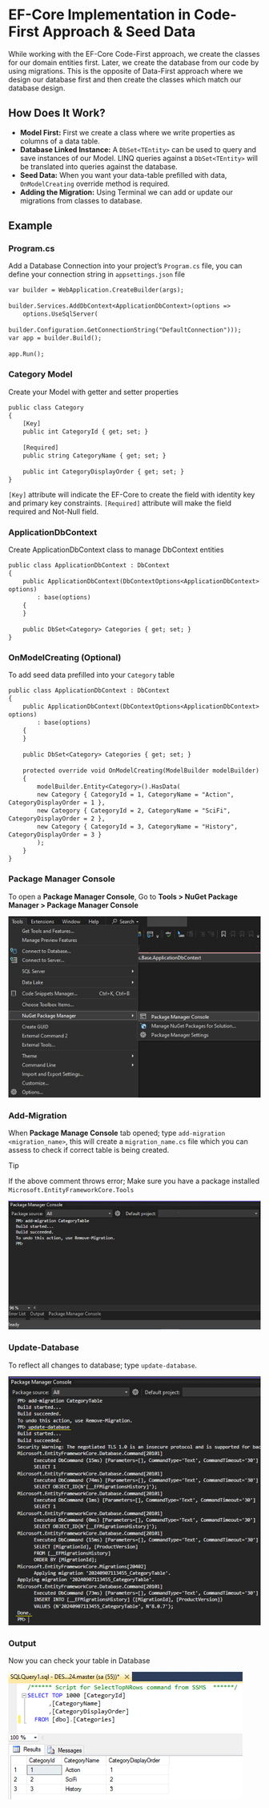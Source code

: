 # EF-Core Implementation in Code-First Approach & Seed Data

While working with the EF-Core Code-First approach, we create the classes for our domain entities first. Later, we create the database from our code by using migrations. This is the opposite of Data-First approach where we design our database first and then create the classes which match our database design.

## How Does It Work?
-	**Model First:** First we create a class where we write properties as columns of a data table.
-	**Database Linked Instance:** A `DbSet<TEntity>` can be used to query and save instances of our Model. LINQ queries against a `DbSet<TEntity>` will be translated into queries against the database.
-	**Seed Data:** When you want your data-table prefilled with data, `OnModelCreating` override method is required.
-	**Adding the Migration:** Using Terminal we can add or update our migrations from classes to database.

## Example

### Program.cs
Add a Database Connection into your project’s `Program.cs` file, you can define your connection string in `appsettings.json` file

```
var builder = WebApplication.CreateBuilder(args);

builder.Services.AddDbContext<ApplicationDbContext>(options =>
    options.UseSqlServer(
        builder.Configuration.GetConnectionString("DefaultConnection")));
var app = builder.Build();

app.Run();
```

### Category Model
Create your Model with getter and setter properties

```
public class Category
{
    [Key]
    public int CategoryId { get; set; }

    [Required]
    public string CategoryName { get; set; }

    public int CategoryDisplayOrder { get; set; }
}
```

`[Key]` attribute will indicate the EF-Core to create the field with identity key and primary key constraints.
`[Required]` attribute will make the field required and Not-Null field.

### ApplicationDbContext
Create ApplicationDbContext class to manage DbContext entities

```
public class ApplicationDbContext : DbContext
{
    public ApplicationDbContext(DbContextOptions<ApplicationDbContext> options)
        : base(options)
    {
    }

    public DbSet<Category> Categories { get; set; }
}
```

### OnModelCreating (Optional)
To add seed data prefilled into your `Category` table

```
public class ApplicationDbContext : DbContext
{
    public ApplicationDbContext(DbContextOptions<ApplicationDbContext> options)
        : base(options)
    {
    }

    public DbSet<Category> Categories { get; set; }

    protected override void OnModelCreating(ModelBuilder modelBuilder)
    {
        modelBuilder.Entity<Category>().HasData(
    	new Category { CategoryId = 1, CategoryName = "Action", CategoryDisplayOrder = 1 },
    	new Category { CategoryId = 2, CategoryName = "SciFi", CategoryDisplayOrder = 2 },
    	new Category { CategoryId = 3, CategoryName = "History", CategoryDisplayOrder = 3 }
        );
    }
}
```

### Package Manager Console
To open a **Package Manager Console**, Go to **Tools > NuGet Package Manager > Package Manager Console**

![](https://github.com/arpitsdotnet/EFCoreExample/blob/master/assets/images/2024-09-07%20(1).png)


### Add-Migration
When **Package Manage Console** tab opened; type `add-migration <migration_name>`, this will create a `migration_name.cs` file which you can assess to check if correct table is being created.

> [!TIP]
> If the above comment throws error; Make sure you have a package installed `Microsoft.EntityFrameworkCore.Tools`

![](https://github.com/arpitsdotnet/EFCoreExample/blob/master/assets/images/2024-09-07%20(2).png)


### Update-Database
To reflect all changes to database; type `update-database`.

![](https://github.com/arpitsdotnet/EFCoreExample/blob/master/assets/images/2024-09-07%20(3).png)


### Output
Now you can check your table in Database


![](https://github.com/arpitsdotnet/EFCoreExample/blob/master/assets/images/2024-09-07%20(4).png)

